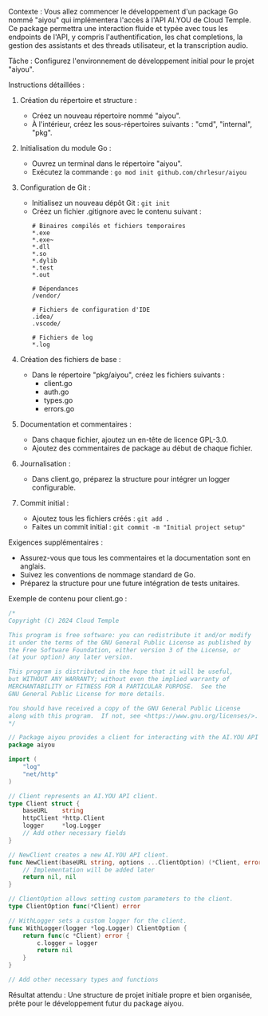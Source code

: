 Contexte :
Vous allez commencer le développement d'un package Go nommé "aiyou" qui implémentera l'accès à l'API AI.YOU de Cloud Temple. Ce package permettra une interaction fluide et typée avec tous les endpoints de l'API, y compris l'authentification, les chat completions, la gestion des assistants et des threads utilisateur, et la transcription audio.

Tâche :
Configurez l'environnement de développement initial pour le projet "aiyou".

Instructions détaillées :

1. Création du répertoire et structure :
   - Créez un nouveau répertoire nommé "aiyou".
   - À l'intérieur, créez les sous-répertoires suivants : "cmd", "internal", "pkg".

2. Initialisation du module Go :
   - Ouvrez un terminal dans le répertoire "aiyou".
   - Exécutez la commande : `go mod init github.com/chrlesur/aiyou`

3. Configuration de Git :
   - Initialisez un nouveau dépôt Git : `git init`
   - Créez un fichier .gitignore avec le contenu suivant :
     ```
     # Binaires compilés et fichiers temporaires
     *.exe
     *.exe~
     *.dll
     *.so
     *.dylib
     *.test
     *.out

     # Dépendances
     /vendor/

     # Fichiers de configuration d'IDE
     .idea/
     .vscode/

     # Fichiers de log
     *.log
     ```

4. Création des fichiers de base :
   - Dans le répertoire "pkg/aiyou", créez les fichiers suivants : 
     - client.go
     - auth.go
     - types.go
     - errors.go

5. Documentation et commentaires :
   - Dans chaque fichier, ajoutez un en-tête de licence GPL-3.0.
   - Ajoutez des commentaires de package au début de chaque fichier.

6. Journalisation :
   - Dans client.go, préparez la structure pour intégrer un logger configurable.

7. Commit initial :
   - Ajoutez tous les fichiers créés : `git add .`
   - Faites un commit initial : `git commit -m "Initial project setup"`

Exigences supplémentaires :
- Assurez-vous que tous les commentaires et la documentation sont en anglais.
- Suivez les conventions de nommage standard de Go.
- Préparez la structure pour une future intégration de tests unitaires.

Exemple de contenu pour client.go :

```go
/*
Copyright (C) 2024 Cloud Temple

This program is free software: you can redistribute it and/or modify
it under the terms of the GNU General Public License as published by
the Free Software Foundation, either version 3 of the License, or
(at your option) any later version.

This program is distributed in the hope that it will be useful,
but WITHOUT ANY WARRANTY; without even the implied warranty of
MERCHANTABILITY or FITNESS FOR A PARTICULAR PURPOSE.  See the
GNU General Public License for more details.

You should have received a copy of the GNU General Public License
along with this program.  If not, see <https://www.gnu.org/licenses/>.
*/

// Package aiyou provides a client for interacting with the AI.YOU API from Cloud Temple.
package aiyou

import (
	"log"
	"net/http"
)

// Client represents an AI.YOU API client.
type Client struct {
	baseURL    string
	httpClient *http.Client
	logger     *log.Logger
	// Add other necessary fields
}

// NewClient creates a new AI.YOU API client.
func NewClient(baseURL string, options ...ClientOption) (*Client, error) {
	// Implementation will be added later
	return nil, nil
}

// ClientOption allows setting custom parameters to the client.
type ClientOption func(*Client) error

// WithLogger sets a custom logger for the client.
func WithLogger(logger *log.Logger) ClientOption {
	return func(c *Client) error {
		c.logger = logger
		return nil
	}
}

// Add other necessary types and functions
```

Résultat attendu :
Une structure de projet initiale propre et bien organisée, prête pour le développement futur du package aiyou.
